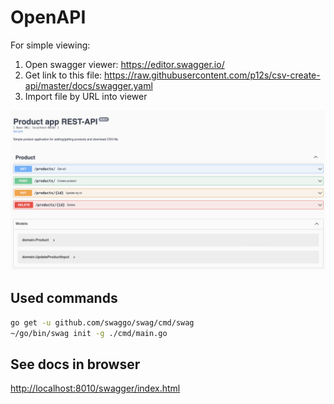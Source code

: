# OpenAPI

For simple viewing:
1. Open swagger viewer: https://editor.swagger.io/
2. Get link to this file: https://raw.githubusercontent.com/p12s/csv-create-api/master/docs/swagger.yaml
3. Import file by URL into viewer

![Go](https://github.com/p12s/csv-create-api/blob/master/docs/swagger-editor.png?raw=true)
  
## Used commands
```bash
go get -u github.com/swaggo/swag/cmd/swag
~/go/bin/swag init -g ./cmd/main.go
```

## See docs in browser
[http://localhost:8010/swagger/index.html](http://localhost:8010/swagger/index.html)

